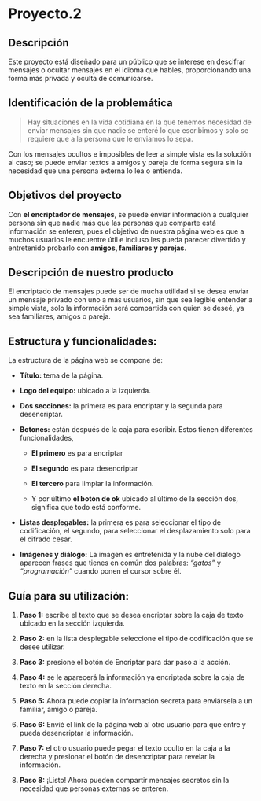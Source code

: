 # Proyecto.2

## Descripción

Este proyecto está diseñado para un público que se interese en descifrar mensajes o ocultar mensajes en el idioma que hables, proporcionando una forma más privada y oculta de comunicarse.

## Identificación de la problemática

>Hay situaciones en la vida cotidiana en la que tenemos necesidad de enviar mensajes sin que nadie se enteré lo que escribimos y solo se requiere que a la persona que le enviamos lo sepa. 

Con los mensajes ocultos e imposibles de leer a simple vista es la solución al caso; se puede enviar textos a amigos y pareja de forma segura sin la necesidad que una persona externa lo lea o entienda.

## Objetivos del proyecto 

Con **el encriptador de mensajes**, se puede enviar información a cualquier persona sin que nadie más que las personas que comparte está información se enteren, pues el objetivo de nuestra página web es que a muchos usuarios le encuentre útil e incluso les pueda parecer divertido y entretenido probarlo con **amigos, familiares y parejas**.

## Descripción de nuestro producto 

El encriptado de mensajes puede ser de mucha utilidad si se desea enviar un mensaje privado con uno a más usuarios, sin que sea legible entender a simple vista, solo la información será compartida con quien se deseé, ya sea familiares, amigos o pareja.

## Estructura y funcionalidades: 

La estructura de la página web se compone de:

- **Título:** tema de la página.

- **Logo del equipo:** ubicado a la izquierda.

- **Dos secciones:** la primera es para encriptar y la segunda para desencriptar.

- **Botones:** están después de la caja para escribir. Estos tienen diferentes funcionalidades,   

    - **El primero** es para encriptar
    
    - **El segundo** es para desencriptar
    
    - **El tercero** para limpiar la información. 
    
    - Y por último **el botón de ok** ubicado al último de la sección dos, significa que todo está conforme.

- **Listas desplegables:** la primera es para seleccionar el tipo de codificación, el segundo, para seleccionar el desplazamiento solo para el cifrado cesar.

- **Imágenes y diálogo:** La imagen es entretenida y la nube del dialogo aparecen frases que tienes en común dos palabras: *“gatos”* y *“programación”* cuando ponen el cursor sobre él.

## Guía para su utilización:

1. **Paso 1:** escribe el texto que se desea encriptar sobre la caja de texto ubicado en la sección izquierda. 

2. **Paso 2:** en la lista desplegable seleccione el tipo de codificación que se desee utilizar.

3. **Paso 3:** presione el botón de Encriptar para dar paso a la acción.

4. **Paso 4:** se le aparecerá la información ya encriptada sobre la caja de texto en la sección derecha.

5. **Paso 5:** Ahora puede copiar la información secreta para enviársela a un familiar, amigo o pareja. 

6. **Paso 6:** Envié el link de la página web al otro usuario para que entre y pueda desencriptar la información.

7. **Paso 7:** el otro usuario puede pegar el texto oculto en la caja a la derecha y presionar el botón de desencriptar para revelar la información.

8. **Paso 8:** ¡Listo! Ahora pueden compartir mensajes secretos sin la necesidad que personas externas se enteren.

